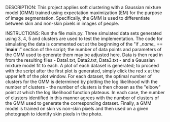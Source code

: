 DESCRIPTION: This project applies soft clustering with a Gaussian mixture model (GMM) trained using expectation maximization (EM) for the purpose of image segmentation. Specifically, the GMM is used to differentiate between skin and non-skin pixels in images of people. 

INSTRUCTIONS: Run the file main.py. Three simulated data sets generated using 3, 4, 5 and clusters are used to test the implementation. The code for simulating the data is commented out at the beginning of the "if \__name\__ == '__main__':" section of the script; the number of data points and parameters of the GMM used to generate them may be adjusted here. Data is then read in from the resulting files - Data1.txt, Data2.txt, Data3.txt - and a Gaussian mixture model fit to each. A plot of each dataset is generated; to proceed with the script after the first plot is generated, simply click the red x at the upper left of the plot window. For each dataset, the optimal number of clusters for the GMM is determined by plotting the log likelihood with the number of clusters - the number of clusters is then chosen as the "elbow" point at which the log likelihood function plateaus. In each case, the number of clusters identified in this manner agrees with the number of clusters of the GMM used to generate the corresponding dataset. Finally, a GMM model is trained on skin vs non-skin pixels and then used on a given photograph to identify skin pixels in the photo.  
